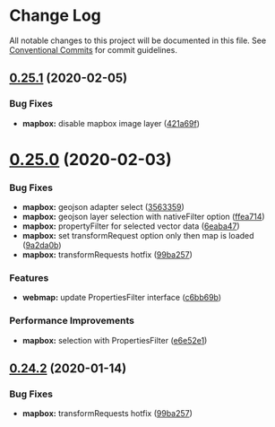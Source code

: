 # Change Log

All notable changes to this project will be documented in this file.
See [Conventional Commits](https://conventionalcommits.org) for commit guidelines.

## [0.25.1](https://github.com/nextgis/nextgisweb_frontend/compare/v0.25.0...v0.25.1) (2020-02-05)


### Bug Fixes

* **mapbox:** disable mapbox image layer ([421a69f](https://github.com/nextgis/nextgisweb_frontend/commit/421a69f2e11313e8835c4d87e5091e4ef9f393d1))





# [0.25.0](https://github.com/nextgis/nextgisweb_frontend/compare/v0.24.0...v0.25.0) (2020-02-03)


### Bug Fixes

* **mapbox:** geojson adapter select ([3563359](https://github.com/nextgis/nextgisweb_frontend/commit/35633593586642f8d52d0fe326ebbf8b117652b3))
* **mapbox:** geojson layer selection with nativeFilter option ([ffea714](https://github.com/nextgis/nextgisweb_frontend/commit/ffea714bc57ece601a400ca7aa5f506aebf5f4e2))
* **mapbox:** propertyFilter for selected vector data ([6eaba47](https://github.com/nextgis/nextgisweb_frontend/commit/6eaba476e582af7f33e0b98d74457482a1fa0cf0))
* **mapbox:** set transformRequest option only then map is loaded ([9a2da0b](https://github.com/nextgis/nextgisweb_frontend/commit/9a2da0b3c11ed1f8b44d655590687fc66f51c36e))
* **mapbox:** transformRequests hotfix ([99ba257](https://github.com/nextgis/nextgisweb_frontend/commit/99ba2570ae1e519e4f7ea941514c342e7039b3da))


### Features

* **webmap:** update PropertiesFilter interface ([c6bb69b](https://github.com/nextgis/nextgisweb_frontend/commit/c6bb69b948f660a0f8a522c8347176baa293380c))


### Performance Improvements

* **mapbox:** selection with PropertiesFilter ([e6e52e1](https://github.com/nextgis/nextgisweb_frontend/commit/e6e52e151f1662bb889cf89b349d566c100a2bdc))





## [0.24.2](https://github.com/nextgis/nextgisweb_frontend/compare/v0.24.1...v0.24.2) (2020-01-14)


### Bug Fixes

* **mapbox:** transformRequests hotfix ([99ba257](https://github.com/nextgis/nextgisweb_frontend/commit/99ba2570ae1e519e4f7ea941514c342e7039b3da))
